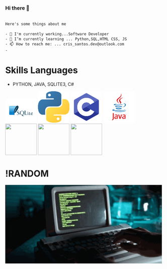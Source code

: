 ### Hi there 👋
```

Here's some things about me

- 🔭 I'm currently working...Software Developer
- 🌱 I’m currently learning ... Python,SQL,HTML CSS, JS
- 📫 How to reach me: ... cris_santos.dev@outlook.com
- 
```


# Skills  Languages 
 - PYTHON, JAVA, SQLITE3, C#

![](https://github.com/cristovanlopes/cristovanlopes/blob/main/pngegg.png)
![](https://github.com/cristovanlopes/cristovanlopes/blob/main/pngegg1.png)
![](https://github.com/cristovanlopes/cristovanlopes/blob/main/pngeggC.png)
![](https://github.com/cristovanlopes/cristovanlopes/blob/main/pngeggJ.png)
<img src="https://png.pngtree.com/png-vector/20230219/ourmid/pngtree-javascript-vector-icon-design-illustration-png-image_6604214.png" width="100" height="100">
<img src="https://www.iconpacks.net/icons/2/free-css-icon-1478-thumb.png" width="100" height="100">
<img src="https://w7.pngwing.com/pngs/31/975/png-transparent-computer-icons-html-text-file-plain-text-html-icon-angle-text-rectangle.png" width="100" height="100">


# !RANDOM
![](https://github.com/cristovanlopes/cristovanlopes/blob/main/coding-computer-coding.gif)
